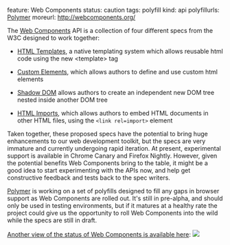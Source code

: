 feature: Web Components
status: caution
tags: polyfill
kind: api
polyfillurls: [Polymer](http://www.polymer-project.org/)
moreurl: http://webcomponents.org/

The [Web Components](https://dvcs.w3.org/hg/webcomponents/raw-file/tip/explainer/index.html) API is a collection of four different specs from the W3C designed to work together: 

- [HTML Templates](https://dvcs.w3.org/hg/webcomponents/raw-file/tip/spec/templates/index.html), a native templating system which allows reusable html code using the new &lt;template&gt; tag

- [Custom Elements](https://dvcs.w3.org/hg/webcomponents/raw-file/tip/spec/custom/index.html), which allows authors to define and use custom html elements

- [Shadow DOM](http://www.w3.org/TR/shadow-dom/) allows authors to create an independent new DOM tree nested inside another DOM tree

- [HTML Imports](https://dvcs.w3.org/hg/webcomponents/raw-file/tip/spec/imports/index.html), which allows authors to embed HTML documents in other HTML files, using the `<link rel=import>` element

Taken together, these proposed specs have the potential to bring huge enhancements to our web development toolkit, but the specs are very immature and currently undergoing rapid iteration. At present, experimental support is  available in Chrome Canary and Firefox Nightly. However, given the potential benefits Web Components bring to the table, it might be a good idea to start experimenting with the APIs now, and help get constructive feedback and tests back to the spec writers.

[Polymer](http://www.polymer-project.org/) is working on a set of polyfills designed to fill any gaps in browser support as Web Components are rolled out. It's still in pre-alpha, and should only be used in testing environments, but if it matures at a healthy rate the project could give us the opportunity to roll Web Components into the wild while the specs are still in draft.

[Another view of the status of Web Components is available here](http://jonrimmer.github.io/are-we-componentized-yet/):
<a href="http://jonrimmer.github.io/are-we-componentized-yet/">
![](//i.imgur.com/EeOUtPu.png)
</a>
